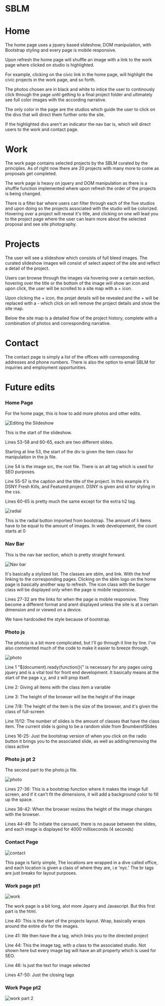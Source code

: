 # SBLM

# Home
The home page uses a jquery based slideshow, DOM manipulation, with Bootstrap styling and every page is mobile responsive.

Upon refresh the home page will shuffle an image with a link to the work page where clicked on studio is highlighted.

For example, clicking on the civic link in the home page, will highlight the civic projects in the work page, and so forth.

The photos chosen are in black and white to intice the user to continously click through the page until getting to a final project folder and ultimately see full color images with the according narrative. 

The only color in the page are the studios which guide the user to click on the divs that will direct them further onto the site. 

If the highlighted divs aren't an indicator the nav bar is, which will direct users to the work and contact page.


# Work
The work page contains selected projects by the SBLM curated by the principles. As of right now there are 20 projects with many more to come as proposals get completed. 

The work page is heavy on jquery and DOM manipulation as there is a shuffle function implemented where upon refresh the order of the projects is being changed. 

There is a filter bar where users can filter through each of the five studios and upon doing so the projects associated with the studio will be colorized. 
Hovering over a project will reveal it's title, and clicking on one will lead you to the project page where the user can learn more about the selected proposal and see site photography.

# Projects
The user will see a slideshow which consists of full bleed images. The curated slideshow images will consist of select aspect of the site and reflect a detail of the project.

Users can browse through the images via hovering over a certain section, hovering over the title or the bottom of the image will show an icon and upon click, the user will be scrolled to a site map with a + icon.

Upon clicking the + icon, the projet details will be revealed and the + will be replaced with a - which click on will remove the project details and show the site map.

Below the site map is a detailed flow of the project history, complete with a combination of photos and corresponding narrative.

# Contact
The contact page is simply a list of the offices with corresponding addresses and phone numbers. There is also the option to email SBLM for inquiries and employment opportunities.


# Future edits
### Home Page
For the home page, this is how to add more photos and other edits. 

![Editing the Slideshow](/Readme/indexScreenshot.jpg)

This is the start of the slideshow. 

Lines 53-58 and 60-65, each are two different slides.

Starting at line 53, the start of the div is given the item class for manipulation in the js file.

Line 54 is the image src, the root file. There is an alt tag which is used for SEO purposes. 

Line 55-57 is the caption and the title of the project. In this example it's DSNY Fresh Kills, and Featured project. DSNY is given and id for styling in the css.

Lines 60-65 is pretty much the same except for the extra h2 tag.

![radial](Readme/radial.jpg)

This is the radial button imported from bootstrap. The amount of li items have to be equal to the amount of images. In web developement, the count starts at 0

### Nav Bar
This is the nav bar section, which is pretty straight forward.

![Nav bar](/Readme/navscreenshot.jpg)

It's basically a stylized list. The classes are sblm, and link. With the href linking to the corresponding pages. Clicking on the sblm logo on the home page is basically another way to refresh. The icon class with the burger class will be displayed only when the page is mobile responsive. 

Lines 27-32 are the links for when the page is mobile responsive. They become a different format and arent displayed unless the site is at a certain dimension and or viewed on a device.

We have hardcoded the style because of bootstrap.

### Photo js
The photojs is a bit more complicated, but I'll go through it line by line. I've also commented much of the code to make it easier to breeze through. 

![photo](Readme/photo.jpg)

Line 1 "$(document).ready(function(){" is necessary for any pages using jquery and is a vital tool for front end development. It basically means at the start of the page x,y, and z will prop itself. 

Line 2: Giving all items with the class item a variable

Line 3: The height of the browser will be the height of the image

Line 7/8: The height of the item is the size of the browser, and it's given the class of full-screen

Line 11/12: The number of slides is the amount of classes that have the class item. The current slide is going to be a random slide from $numberofSlides

Lines 16-25: Just the bootstrap version of when you click on the radio button it brings you to the associated slide, as well as adding/removing the class active

### Photo js pt 2
The second part to the photo.js file.

![photo](Readme/photo2.jpg)

Lines 27-36: This is a bootstrap function where it makes the image full screen, and if it can't fit the dimensions, it will add a background color to fill up the space. 

Lines 38-42: When the browser resizes the height of the image changes with the browser.

Lines 44-49: To initiate the carousel, there is no pause between the slides, and each image is displayed for 4000 milliseconds (4 seconds)

### Contact Page
![contact](Readme/contact.jpg)

This page is fairly simple, The locations are wrapped in a dive called office, and each location is given a class of where they are, i.e 'nyc.' The br tags are just breaks for layout purposes.

### Work page pt1
![work](Readme/work.jpg)

The work page is a bit long, alot more Jquery and Javascript. But this first part is the html.

Line 40: This is the start of the projects layout. Wrap, basically wraps around the entire div for the images.

Line 41: We then have the a tag, which links you to the directed project

Line 44: This the image tag, with a class to the associated studio. Not shown here but every image tag will have an alt property which is used for SEO.

Line 46: Is just the text for image selected

Lines 47-50: Just the closing tags

### Work Page pt2
![work part 2](Readme/work2.jpg)
















